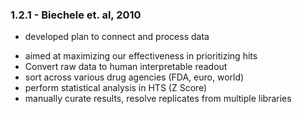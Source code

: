 ### 1.2.1 - Biechele et. al, 2010

* developed plan to connect and process data
- aimed at maximizing our effectiveness in prioritizing hits
- Convert raw data to human interpretable readout
- sort across various drug agencies (FDA, euro, world)
- perform statistical analysis in HTS (Z Score)
- manually curate results, resolve replicates from multiple libraries

